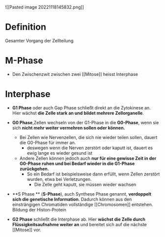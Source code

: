 ![[Pasted image 20221118145832.png]]
# Definition
Gesamter Vorgang der Zellteilung

# M-Phase
- Den Zwischenzwit zwischen zwei [[Mitose]] heisst Interphase

# Interphase
- **G1 Phase** oder auch Gap Phase schließt direkt an die Zytokinese an. Hier wächst **die Zelle stark an und bildet mehrere Zellorganelle**.

- **G0 Phase**,Zellen wechseln von der G1-Phase in die **G0-Phase**, wenn sie sich **nicht mehr weiter vermehren sollen oder können.** 
	- Bei Zellen wie Nervenzellen, die sich nie wieder teilen sollen, dauert die G0-Phase für immer an. 
		- deswegen wenn die Nerven zerstört oder kaputt ist, dauert es ewig lange es wieder gesund ist
	- Andere Zellen können jedoch auch **nur für eine gewisse Zeit in der G0-Phase ruhen und bei Bedarf wieder in die G1-Phase zurückgehen.** 
		- So ein Bedarf ist beispielsweise dann erfüllt, wenn Zellen zerstört wurden, etwa bei Verletzungen.
			- Die Zelle geht kaputt, sie müssen wieder wachsen

- **S Phase ** (**S-Phase**), auch Synthese Phase genannt, **verdoppelt sich die genetische Information**. Dadurch können aus den einsträngigen Chromatiden vollständige [[Chromosomen]] entstehen. Bildung der Histon-Protein

- **G2 Phase** schließt die Interphase ab. Hier **wächst die Zelle durch Flüssigkeitsaufnahme weiter an** und bereitet sich auf die nächste [[Mitose]] vor.